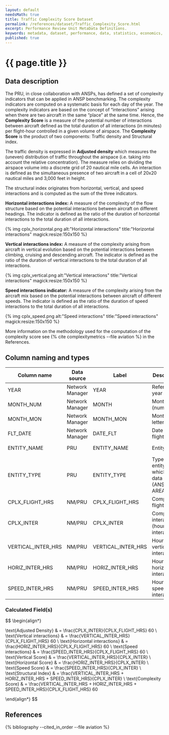 ```yaml
---
layout: default
needsMath: true
title: Traffic Complexity Score Dataset
permalink: /references/dataset/Traffic_Complexity_Score.html
excerpt: Performance Review Unit MetaData Definitions.
keywords: metadata, dataset, performance, data, statistics, economics, air transport, flights, europe, cost efficiency
published: true
---
```


# {{ page.title }}

## Data description

The PRU, in close collaboration with ANSPs, has defined a set of complexity indicators that
can be applied in ANSP benchmarking.
The complexity indicators are computed on a systematic basis for each day of the year.
The complexity indicators are based on the concept of “interactions” arising when there are
two aircraft in the same “place” at the same time.
Hence, the **Complexity Score** is a measure of the potential number of interactions between
aircraft defined as the total duration of all interactions (in minutes) per flight-hour
controlled in a given volume of airspace.
The **Complexity Score** is the product of two components: Traffic density and Structural index.

The traffic density is expressed in **Adjusted density** which measures the (uneven) distribution
of traffic throughout the airspace (i.e. taking into account the relative concentration).
The measure relies on dividing the airspace volume into a discrete grid of 20 nautical mile cells.
An interaction is defined as the simultaneous presence of two aircraft in a cell of 20x20 nautical
miles and 3,000 feet in height.

The structural index originates from horizontal, vertical, and speed interactions and is computed
as the sum of the three indicators.

**Horizontal interactions index:** A measure of the complexity of the flow structure based on
the potential interactions between aircraft on different headings.
The indicator is defined as the ratio of the duration of horizontal interactions to the total
duration of all interactions.

{% img cplx_horizontal.png alt:"Horizontal interactions" title:"Horizontal interactions" magick:resize:150x150 %}

**Vertical interactions index:** A measure of the complexity arising from aircraft in vertical
evolution based on the potential interactions between climbing, cruising and descending aircraft.
The indicator is defined as the ratio of the duration of vertical interactions to the total
duration of all interactions.

{% img cplx_vertical.png alt:"Vertical interactions" title:"Vertical interactions" magick:resize:150x150 %}

**Speed interactions indicator:** A measure of the complexity arising from the aircraft mix
based on the potential interactions between aircraft of different speeds.
The indicator is defined as the ratio of the duration of speed interactions to the
total duration of all interactions.

{% img cplx_speed.png alt:"Speed interactions" title:"Speed interactions" magick:resize:150x150 %}

More information on the methodology used for the computation of the complexity score
see {% cite complexitymetrics --file aviation %} in the References.

## Column naming and types

| Column name        | Data source     | Label              |  Description                                                    | Example          |
|--------------------|-----------------|--------------------|-----------------------------------------------------------------|------------------|
| YEAR               | Network Manager | YEAR               | Reference year                                                  | 2014             |
| MONTH_NUM          | Network Manager | MONTH              | Month (numeric)                                                 | 1                |
| MONTH_MON          | Network Manager | MONTH_MON          | Month (3-letter code)                                           | JAN              |
| FLT_DATE           | Network Manager | DATE_FLT           | Date of flight                                                  | 12-01-2014       |
| ENTITY_NAME        | PRU             | ENTITY_NAME        | Entity name                                                     | Slovenia Control |
| ENTITY_TYPE        | PRU             | ENTITY_TYPE        | Type of the entity to which the data relates (ANSP, FAB, AREA)  | ANSP (AUA)       |
| CPLX_FLIGHT_HRS    | NM/PRU          | CPLX_FLIGHT_HRS    | Complexity flight hours                                         | 89.4             |
| CPLX_INTER         | NM/PRU          | CPLX_INTER         | Complexity interactions (hours of interactions)                 | 9.4              |
| VERTICAL_INTER_HRS | NM/PRU          | VERTICAL_INTER_HRS | Hours of vertical interactions                                  | 1.0              |
| HORIZ_INTER_HRS    | NM/PRU          | HORIZ_INTER_HRS    | Hours of horizontal interactions                                | 5.8              |
| SPEED_INTER_HRS    | NM/PRU          | SPEED_INTER_HRS    | Hours of speed interactions                                     | 1.5              |


### Calculated Field(s)

$$
\begin{align*}

\text{Adjusted Density}        & = \frac{CPLX\_INTER}{CPLX\_FLIGHT\_HRS} 60 \\
\text{Vertical interactions}   & = \frac{VERTICAL\_INTER\_HRS}{CPLX\_FLIGHT\_HRS} 60 \\
\text{Horizontal interactions} & = \frac{HORIZ\_INTER\_HRS}{CPLX\_FLIGHT\_HRS} 60 \\
\text{Speed interactions}      & = \frac{SPEED\_INTER\_HRS}{CPLX\_FLIGHT\_HRS} 60 \\
\text{Vertical Score}          & = \frac{VERTICAL\_INTER\_HRS}{CPLX\_INTER} \\
\text{Horizontal Score}        & = \frac{HORIZ\_INTER\_HRS}{CPLX\_INTER} \\
\text{Speed Score}             & = \frac{SPEED\_INTER\_HRS}{CPLX\_INTER} \\
\text{Structural Index}        & = \frac{VERTICAL\_INTER\_HRS + HORIZ\_INTER\_HRS + SPEED\_INTER\_HRS}{CPLX\_INTER} \\
\text{Complexity Score}        & = \frac{VERTICAL\_INTER\_HRS + HORIZ\_INTER\_HRS + SPEED\_INTER\_HRS}{CPLX\_FLIGHT\_HRS} 60

\end{align*}
$$

## References

{% bibliography --cited_in_order --file aviation %}
